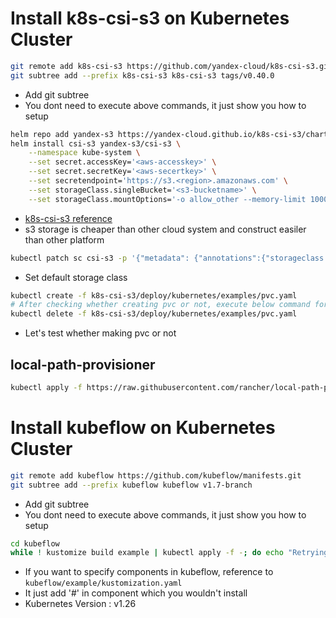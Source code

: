 # Install k8s-csi-s3 on Kubernetes Cluster
```bash
git remote add k8s-csi-s3 https://github.com/yandex-cloud/k8s-csi-s3.git
git subtree add --prefix k8s-csi-s3 k8s-csi-s3 tags/v0.40.0
```
- Add git subtree
- You dont need to execute above commands, it just show you how to setup

```bash
helm repo add yandex-s3 https://yandex-cloud.github.io/k8s-csi-s3/charts
helm install csi-s3 yandex-s3/csi-s3 \
    --namespace kube-system \
    --set secret.accessKey='<aws-accesskey>' \
    --set secret.secretKey='<aws-secertkey>' \
    --set secretendpoint='https://s3.<region>.amazonaws.com' \
    --set storageClass.singleBucket='<s3-bucketname>' \
    --set storageClass.mountOptions='-o allow_other --memory-limit 1000 --dir-mode 4777 --file-mode 4777'
```
- [k8s-csi-s3 reference](https://github.com/yandex-cloud/k8s-csi-s3/tree/v0.40.0?tab=readme-ov-file)
- s3 storage is cheaper than other cloud system and construct easiler than other platform

```bash
kubectl patch sc csi-s3 -p '{"metadata": {"annotations":{"storageclass.kubernetes.io/is-default-class":"true"}}}'
```
- Set default storage class

```bash
kubectl create -f k8s-csi-s3/deploy/kubernetes/examples/pvc.yaml
# After checking whether creating pvc or not, execute below command for deleting test pvc resource
kubectl delete -f k8s-csi-s3/deploy/kubernetes/examples/pvc.yaml
```
- Let's test whether making pvc or not

## local-path-provisioner
```bash
kubectl apply -f https://raw.githubusercontent.com/rancher/local-path-provisioner/v0.0.26/deploy/local-path-storage.yaml
```

# Install kubeflow on Kubernetes Cluster
```bash
git remote add kubeflow https://github.com/kubeflow/manifests.git
git subtree add --prefix kubeflow kubeflow v1.7-branch
```
- Add git subtree
- You dont need to execute above commands, it just show you how to setup

```bash
cd kubeflow
while ! kustomize build example | kubectl apply -f -; do echo "Retrying to apply resources"; sleep 10; done
```
- If you want to specify components in kubeflow, reference to ```kubeflow/example/kustomization.yaml```
- It just add '#' in component which you wouldn't install
- Kubernetes Version : v1.26
